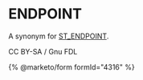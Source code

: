 # ENDPOINT

A synonym for [ST\_ENDPOINT](st_endpoint.md).

CC BY-SA / Gnu FDL

{% @marketo/form formId="4316" %}
